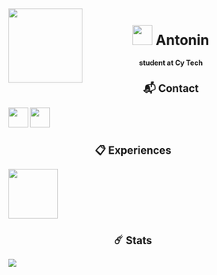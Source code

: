 <h1 align="center">
    <img align="left" height="150" src="https://media.discordapp.net/attachments/835956277464530944/1073708909782646924/19098d619238d0439c7935216a14aaad.png">
    <br>

<img height="40" src="https://cdn.discordapp.com/attachments/835956277464530944/1073712189774516295/729441672005419028.png">
Antonin
</h1>
<h4 align="center">student at Cy Tech</h4>



<h2 align="center">📬 Contact</h2>
<p align="left">
<img height="40" src="https://discord.c99.nl/widget/theme-3/424290757445419009.png">
<img height="40" src="https://img.shields.io/badge/LinkedIn-0077B5?style=for-the-badge&logo=linkedin&logoColor=white">
</p>


<h2 align="center">📋 Experiences</h2>
<a href="https://rivrs.io"><img height="100" src="https://uploads-ssl.webflow.com/64234c4f39c19a83da0bbda3/64ba7cf95f82d6ed14f8fceb_icon_black-p-500.png"></a>


<h2 align="center">☄️ Stats</h2>
<img src="https://github-readme-stats.vercel.app/api/wakatime?username=TopeEstLa&theme=dark">
